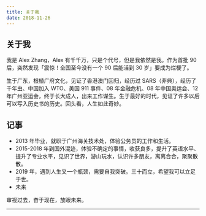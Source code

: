 ```yaml
---
title: 关于我
date: 2018-11-26
---
```


## 关于我

我是 Alex Zhang，Alex 有千千万，只是个代号，但是我依然是我。作为首批 90 后，突然发现「震惊！全国至今没有一个 90 后能活到 30 岁」要成为烂梗了。

生于广东，根植广府文化，见证了香港澳门回归，经历过 SARS（非典），经历了千年虫、中国加入 WTO、美国 911 事件、08 年金融危机、08 年中国奥运会、12 年广州亚运会，终于长大成人，出来工作谋生。生于最好的时代，见证了许多以后可以写入历史书的历史。回头看，人生如此奇妙。

## 记事

- 2013 年毕业，就职于广州海关技术处，体验公务员的工作和生活。
- 2015-2018 年到国外混迹，体验不确定的事情，收获良多，提升了英语水平、提升了专业水平，见识了世界，游山玩水，认识许多朋友，离离合合，聚聚散散。
- 2019 年，遇到人生又一个瓶颈，需要自我突破。三十而立，希望我可以立足于世。
- 未来

审视过去，奋于现在，放眼未来。

-----------

<div class="photoset-grid-lightbox" data-layout="44" style="visibility: hidden;">
  <img src="/assets/images/me/wo6.jpg" data-highres="/assets/images/me/wo6.jpg">
  <img src="/assets/images/me/wo1.jpg" data-highres="/assets/images/me/wo1.jpg">
  <img src="/assets/images/me/wo3.jpg" data-highres="/assets/images/me/wo3.jpg">
  <img src="/assets/images/me/wo7.jpg" data-highres="/assets/images/me/wo7.jpg">
</div>
